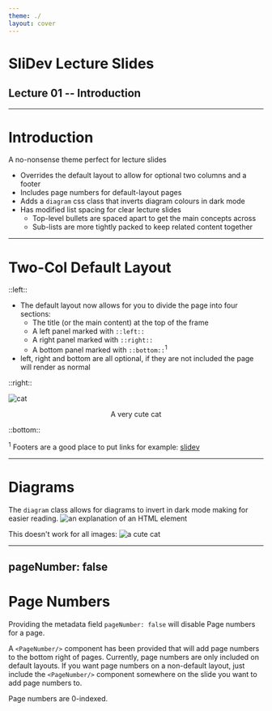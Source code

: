 ```yaml
---
theme: ./
layout: cover
---
```


# SliDev Lecture Slides

## Lecture 01 -- Introduction

---

# Introduction

A no-nonsense theme perfect for lecture slides

- Overrides the default layout to allow for optional two columns and a footer
- Includes page numbers for default-layout pages
- Adds a `diagram` css class that inverts diagram colours in dark mode
- Has modified list spacing for clear lecture slides
  - Top-level bullets are spaced apart to get the main concepts across
  - Sub-lists are more tightly packed to keep related content together

---

# Two-Col Default Layout

::left::

- The default layout now allows for you to divide the page into four sections:
  - The title (or the main content) at the top of the frame
  - A left panel marked with `::left::`
  - A right panel marked with `::right::`
  - A bottom panel marked with `::bottom::`$^1$
- left, right and bottom are all optional, if they are not included the page
  will render as normal

::right::

![cat](/cat.png)

<p style="text-align: center">A very cute cat</p>

::bottom::

$^1$ Footers are a good place to put links for
example: [slidev](https://sli.dev/)

---

# Diagrams

The `diagram` class allows for diagrams to invert in dark mode making for easier
reading.
<img alt="an explanation of an HTML element" src="/html_element.svg" class="diagram m-auto w-md my-0"/>

This doesn't work for all images:
<img alt="a cute cat" src="/cat.png" class="diagram m-auto w-50 my-0"/>

---
pageNumber: false
---

# Page Numbers

Providing the metadata field `pageNumber: false` will disable Page numbers for a
page.

A `<PageNumber/>` component has been provided that will add page numbers to the
bottom right of pages. Currently, page numbers are only included on default
layouts. If you want page numbers on a non-default layout, just include
the `<PageNumber/>` component somewhere on the slide you want to add page
numbers to.

Page numbers are 0-indexed.
